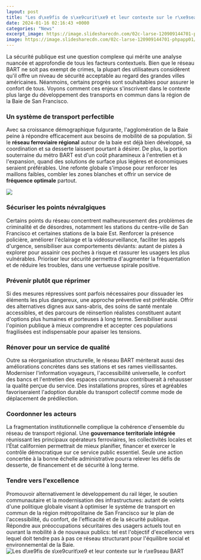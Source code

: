 ```yaml
---
layout: post
title: "Les d\xe9fis de s\xe9curit\xe9 et leur contexte sur le r\xe9seau BART"
date: 2024-01-16 02:16:43 +0000
categories: "News"
excerpt_image: https://image.slidesharecdn.com/02c-larse-120909144701-phpapp01/95/la-responsabilit-sociale-des-entreprises-rse-4-728.jpg?cb=1347203027
image: https://image.slidesharecdn.com/02c-larse-120909144701-phpapp01/95/la-responsabilit-sociale-des-entreprises-rse-4-728.jpg?cb=1347203027
---
```


La sécurité publique est une question complexe qui mérite une analyse nuancée et approfondie de tous les facteurs contextuels. Bien que le réseau BART ne soit pas exempt de crimes, la plupart des utilisateurs considèrent qu'il offre un niveau de sécurité acceptable au regard des grandes villes américaines. Néanmoins, certains progrès sont souhaitables pour assurer le confort de tous. Voyons comment ces enjeux s'inscrivent dans le contexte plus large du développement des transports en commun dans la région de la Baie de San Francisco.
### Un système de transport perfectible 
Avec sa croissance démographique fulgurante, l'agglomération de la Baie peine à répondre efficacement aux besoins de mobilité de sa population. Si le **réseau ferroviaire régional** autour de la baie est déjà bien développé, sa coordination et sa desserte laissent pourtant à désirer. De plus, la portion souterraine du métro BART est d'un coût pharamineux à l'entretien et à l'expansion, quand des solutions de surface plus légères et économiques seraient préférables. Une refonte globale s'impose pour renforcer les maillons faibles, combler les zones blanches et offrir un service de **fréquence optimale** partout.

![](https://c8.alamy.com/comp/2J89Y3N/triumphal-arch-from-xc9loges-et-discours-sur-la-triomphante-rxe9ception-du-roy-en-sa-ville-de-paris-by-jean-baptiste-de-machault-1629-2J89Y3N.jpg)
### Sécuriser les points névralgiques 
Certains points du réseau concentrent malheureusement des problèmes de criminalité et de désordres, notamment les stations du centre-ville de San Francisco et certaines stations de la baie Est. Renforcer la présence policière, améliorer l'éclairage et la vidéosurveillance, faciliter les appels d'urgence, sensibiliser aux comportements déviants: autant de pistes à explorer pour assainir ces poches à risque et rassurer les usagers les plus vulnérables. Prioriser leur sécurité permettra d'augmenter la fréquentation et de réduire les troubles, dans une vertueuse spirale positive.
### Prévenir plutôt que réprimer 
Si des mesures répressives sont parfois nécessaires pour dissuader les éléments les plus dangereux, une approche préventive est préférable. Offrir des alternatives dignes aux sans-abris, des soins de santé mentale accessibles, et des parcours de réinsertion réalistes constituent autant d'options plus humaines et porteuses à long terme. Sensibiliser aussi l'opinion publique à mieux comprendre et accepter ces populations fragilisées est indispensable pour apaiser les tensions. 
### Rénover pour un service de qualité
Outre sa réorganisation structurelle, le réseau BART mériterait aussi des améliorations concrètes dans ses stations et ses rames vieillissantes. Moderniser l'information voyageurs, l'accessibilité universelle, le confort des bancs et l'entretien des espaces communaux contribuerait à rehausser la qualité perçue du service. Des installations propres, sûres et agréables favoriseraient l'adoption durable du transport collectif comme mode de déplacement de prédilection.
### Coordonner les acteurs
La fragmentation institutionnelle complique la cohérence d'ensemble du réseau de transport régional. Une **gouvernance territoriale intégrée** réunissant les principaux opérateurs ferroviaires, les collectivités locales et l'État californien permettrait de mieux planifier, financer et exercer le contrôle démocratique sur ce service public essentiel. Seule une action concertée à la bonne échelle administrative pourra relever les défis de desserte, de financement et de sécurité à long terme.
### Tendre vers l'excellence 
Promouvoir alternativement le développement du rail léger, le soutien communautaire et la modernisation des infrastructures: autant de volets d'une politique globale visant à optimiser le système de transport en commun de la région métropolitaine de San Francisco sur le plan de l'accessibilité, du confort, de l'efficacité et de la sécurité publique. Répondre aux préoccupations sécuritaires des usagers actuels tout en ouvrant la mobilité à de nouveaux publics: tel est l'objectif d'excellence vers lequel doit tendre pas à pas ce réseau structurant pour l'équilibre social et environnemental de la Baie.
![Les d\xe9fis de s\xe9curit\xe9 et leur contexte sur le r\xe9seau BART](https://image.slidesharecdn.com/02c-larse-120909144701-phpapp01/95/la-responsabilit-sociale-des-entreprises-rse-4-728.jpg?cb=1347203027)